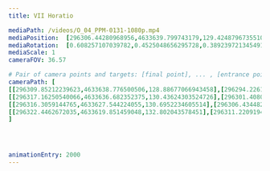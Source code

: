 ```yaml
---
title: VII Horatio

mediaPath: /videos/O_04_PPM-0131-1080p.mp4
mediaPosition:  [296306.44280968956,4633639.799743179,129.42487967355106]
mediaRotation:  [0.608257107039782,0.4525048656295728,0.3892397213454918,0.5232160907732496]
mediaScale: 1
cameraFOV: 36.57

# Pair of camera points and targets: [final point], ... , [entrance point]
cameraPath: [
[[296309.85212239623,4633638.776500506,128.88677066943458],[296294.2261058241,4633643.466362758,131.3531036049684]],
[[296317.16250540066,4633636.682352375,130.43624303524726],[296301.40807580965,4633641.435029823,129.22793622978466]],
[[296316.3059144765,4633627.544224055,130.6952234605514],[296306.43448221666,4633640.331988238,127.33696314678429]],
[[296322.4462672035,4633619.851459048,132.802043578451],[296311.22091946006,4633631.776108826,130.7910001362211]]
]




animationEntry: 2000
---
```

